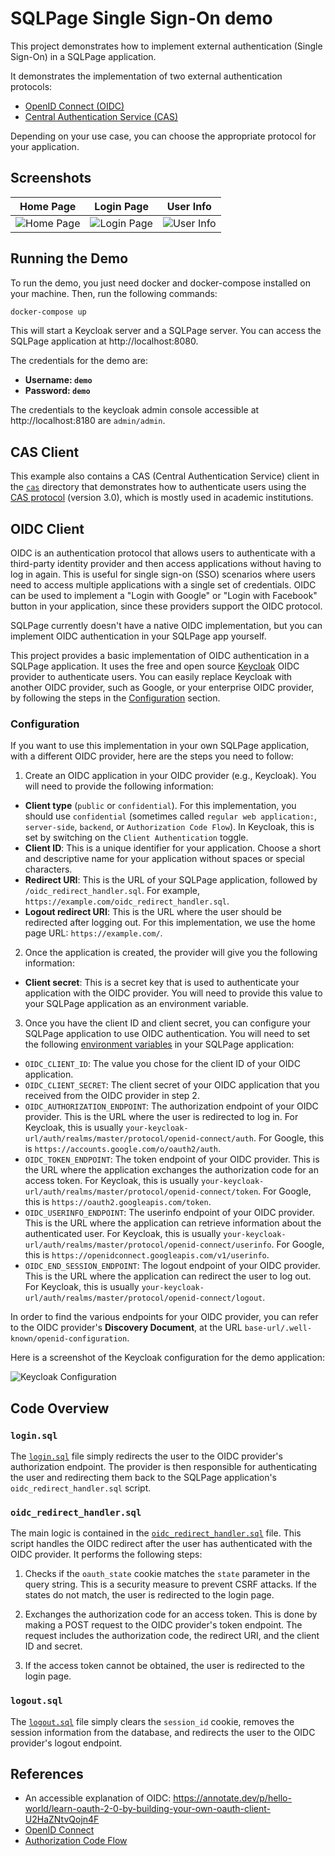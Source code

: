 # SQLPage Single Sign-On demo

This project demonstrates how to implement 
external authentication (Single Sign-On) in a SQLPage application.

It demonstrates the implementation of two external authentication protocols:
- [OpenID Connect (OIDC)](https://openid.net/connect/)
- [Central Authentication Service (CAS)](https://apereo.github.io/cas/)

Depending on your use case, you can choose the appropriate protocol for your application.

## Screenshots

| Home Page | Login Page | User Info |
| --- | --- | --- |
| ![Home Page](assets/homepage.png) | ![Login Page](assets/login_page.png) | ![User Info](assets/logged_in.png) |

## Running the Demo

To run the demo, you just need docker and docker-compose installed on your machine. Then, run the following commands:

```bash
docker-compose up
```

This will start a Keycloak server and a SQLPage server. You can access the SQLPage application at http://localhost:8080.

The credentials for the demo are:
 - **Username: `demo`**
 - **Password: `demo`**

The credentials to the keycloak admin console accessible at http://localhost:8180 are `admin/admin`.

## CAS Client

This example also contains a CAS (Central Authentication Service) client
in the [`cas`](./cas) directory that demonstrates how to authenticate users using
the [CAS protocol](https://apereo.github.io/cas/) (version 3.0), which is mostly used in academic institutions.

## OIDC Client

OIDC is an authentication protocol that allows users to authenticate with a third-party identity provider and then access applications without having to log in again. This is useful for single sign-on (SSO) scenarios where users need to access multiple applications with a single set of credentials.
OIDC can be used to implement a "Login with Google" or "Login with Facebook" button in your application, since these providers support the OIDC protocol.

SQLPage currently doesn't have a native OIDC implementation, but you can implement OIDC authentication in your SQLPage app yourself.

This project provides a basic implementation of OIDC authentication in a SQLPage application. It uses the free and open source [Keycloak](https://www.keycloak.org/) OIDC provider
to authenticate users. You can easily replace Keycloak with another OIDC provider, such as Google, or your enterprise OIDC provider, by following the steps in the [Configuration](#configuration) section.

### Configuration

If you want to use this implementation in your own SQLPage application, 
with a different OIDC provider, here are the steps you need to follow:

1. Create an OIDC application in your OIDC provider (e.g., Keycloak). You will need to provide the following information:
 - **Client type** (`public` or `confidential`). For this implementation, you should use `confidential` (sometimes called `regular web application:`, `server-side`, `backend`, or `Authorization Code Flow`). In Keycloak, this is set by switching on the `Client Authentication` toggle.
 - **Client ID**: This is a unique identifier for your application. Choose a short and descriptive name for your application without spaces or special characters.
 - **Redirect URI**: This is the URL of your SQLPage application, followed by `/oidc_redirect_handler.sql`. For example, `https://example.com/oidc_redirect_handler.sql`.
 - **Logout redirect URI**: This is the URL where the user should be redirected after logging out. For this implementation, we use the home page URL: `https://example.com/`.

2. Once the application is created, the provider will give you the following information:
 - **Client secret**: This is a secret key that is used to authenticate your application with the OIDC provider. You will need to provide this value to your SQLPage application as an environment variable.


3. Once you have the client ID and client secret, you can configure your SQLPage application to use OIDC authentication. You will need to set the following [environment variables](https://en.wikipedia.org/wiki/Environment_variable) in your SQLPage application:

- `OIDC_CLIENT_ID`: The value you chose for the client ID of your OIDC application.
- `OIDC_CLIENT_SECRET`: The client secret of your OIDC application that you received from the OIDC provider in step 2.
- `OIDC_AUTHORIZATION_ENDPOINT`: The authorization endpoint of your OIDC provider. This is the URL where the user is redirected to log in. For Keycloak, this is usually `your-keycloak-url/auth/realms/master/protocol/openid-connect/auth`. For Google, this is `https://accounts.google.com/o/oauth2/auth`.
- `OIDC_TOKEN_ENDPOINT`: The token endpoint of your OIDC provider. This is the URL where the application exchanges the authorization code for an access token. For Keycloak, this is usually `your-keycloak-url/auth/realms/master/protocol/openid-connect/token`. For Google, this is `https://oauth2.googleapis.com/token`.
- `OIDC_USERINFO_ENDPOINT`: The userinfo endpoint of your OIDC provider. This is the URL where the application can retrieve information about the authenticated user. For Keycloak, this is usually `your-keycloak-url/auth/realms/master/protocol/openid-connect/userinfo`. For Google, this is `https://openidconnect.googleapis.com/v1/userinfo`.
- `OIDC_END_SESSION_ENDPOINT`: The logout endpoint of your OIDC provider. This is the URL where the application can redirect the user to log out. For Keycloak, this is usually `your-keycloak-url/auth/realms/master/protocol/openid-connect/logout`.

In order to find the various endpoints for your OIDC provider, you can refer to the OIDC provider's **Discovery Document**, at the URL `base-url/.well-known/openid-configuration`.

Here is a screenshot of the Keycloak configuration for the demo application:

![Keycloak Configuration](assets/keycloak_configuration.png)

## Code Overview

### `login.sql`

The [`login.sql`](./login.sql) file simply redirects the user to the OIDC provider's authorization endpoint.
The provider is then responsible for authenticating the user and redirecting them back to the SQLPage application's `oidc_redirect_handler.sql` script.

### `oidc_redirect_handler.sql`
The main logic is contained in the [`oidc_redirect_handler.sql`](./oidc_redirect_handler.sql)
file. This script handles the OIDC redirect after the user has authenticated with the OIDC provider. It performs the following steps:

1. Checks if the `oauth_state` cookie matches the `state` parameter in the query string. This is a security measure to prevent CSRF attacks. If the states do not match, the user is redirected to the login page.

2. Exchanges the authorization code for an access token. This is done by making a POST request to the OIDC provider's token endpoint. The request includes the authorization code, the redirect URI, and the client ID and secret.

3. If the access token cannot be obtained, the user is redirected to the login page.

### `logout.sql`

The [`logout.sql`](./logout.sql) file simply clears the `session_id` cookie,
removes the session information from the database, and redirects the user to the OIDC provider's logout endpoint.

## References

- An accessible explanation of OIDC: https://annotate.dev/p/hello-world/learn-oauth-2-0-by-building-your-own-oauth-client-U2HaZNtvQojn4F
- [OpenID Connect](https://openid.net/connect/)
- [Authorization Code Flow](https://openid.net/specs/openid-connect-core-1_0.html#CodeFlowAuth)

